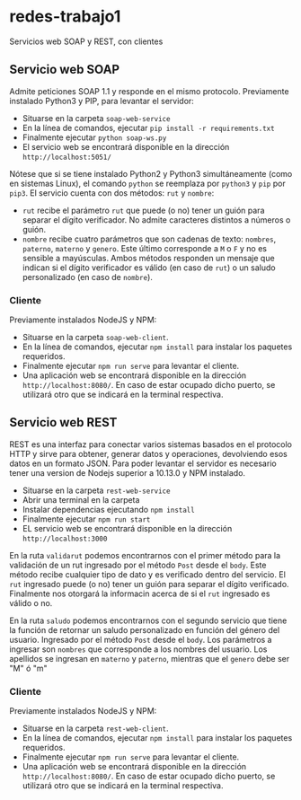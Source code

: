 # redes-trabajo1
Servicios web SOAP y REST, con clientes

## Servicio web SOAP
Admite peticiones SOAP 1.1 y responde en el mismo protocolo. Previamente instalado Python3 y PIP, para levantar el servidor:
* Situarse en la carpeta `soap-web-service`
* En la línea de comandos, ejecutar `pip install -r requirements.txt`
* Finalmente ejecutar `python soap-ws.py`
* El servicio web se encontrará disponible en la dirección `http://localhost:5051/`

Nótese que si se tiene instalado Python2 y Python3 simultáneamente (como en sistemas Linux), el comando `python` se reemplaza por `python3` y `pip` por `pip3`.
El servicio cuenta con dos métodos: `rut` y `nombre`:
* `rut` recibe el parámetro `rut` que puede (o no) tener un guión para separar el dígito verificador. No admite caracteres distintos a números o guión.
* `nombre` recibe cuatro parámetros que son cadenas de texto: `nombres`, `paterno`, `materno` y `genero`. Este último corresponde a `M` o `F` y no es sensible a mayúsculas.
Ambos métodos responden un mensaje que indican si el dígito verificador es válido (en caso de `rut`) o un saludo personalizado (en caso de `nombre`).

### Cliente
Previamente instalados NodeJS y NPM:
* Situarse en la carpeta `soap-web-client`.
* En la línea de comandos, ejecutar `npm install` para instalar los paquetes requeridos.
* Finalmente ejecutar `npm run serve` para levantar el cliente.
* Una aplicación web se encontrará disponible en la dirección `http://localhost:8080/`. En caso de estar ocupado dicho puerto, se utilizará otro que se indicará en la terminal respectiva.

## Servicio web REST
REST es una interfaz para conectar varios sistemas basados en el protocolo HTTP y sirve para obtener, generar datos y operaciones, devolviendo esos datos en un formato JSON.
Para poder levantar el servidor es necesario tener una version de Nodejs superior a 10.13.0 y NPM instalado.
* Situarse en la carpeta `rest-web-service`
* Abrir una terminal en la carpeta
* Instalar dependencias ejecutando `npm install`
* Finalmente ejecutar `npm run start`
* EL servicio web se encontrará disponible en la dirección `http://localhost:3000`

En la ruta `validarut` podemos encontrarnos con el primer método para la validación de un rut ingresado por el método `Post` desde el `body`. Este método recibe cualquier tipo de dato y es verificado dentro del servicio. El `rut` ingresado puede (o no) tener un guión para separar el dígito verificado. Finalmente nos otorgará la informacin acerca de si el `rut` ingresado es válido o no.

En la ruta `saludo` podemos encontrarnos con el segundo servicio que tiene la función de retornar un saludo personalizado en función del género del usuario. Ingresado por el método `Post` desde el `body`.  Los parámetros a ingresar son `nombres` que corresponde a los nombres del usuario. Los apellidos se ingresan en `materno` y `paterno`, mientras que el `genero` debe ser "M" ó "m"

### Cliente
Previamente instalados NodeJS y NPM:
* Situarse en la carpeta `rest-web-client`.
* En la línea de comandos, ejecutar `npm install` para instalar los paquetes requeridos.
* Finalmente ejecutar `npm run serve` para levantar el cliente.
* Una aplicación web se encontrará disponible en la dirección `http://localhost:8080/`. En caso de estar ocupado dicho puerto, se utilizará otro que se indicará en la terminal respectiva.